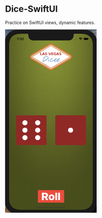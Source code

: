# Dice-SwiftUI

Practice on SwiftUI views, dynamic features. 

<img src="https://github.com/elina-mns/Dice-SwiftUI/blob/main/Dice-SwiftUI/Assets.xcassets/1.png" width=300, height=600, align="left"/>


